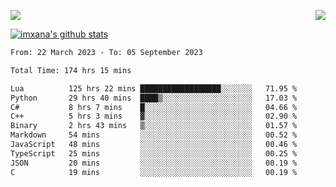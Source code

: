 <p>
  <a href="https://count.getloli.com/"><img src="https://count.getloli.com/get/@xana.readme?theme=moebooru-h"></a>
  <img src="https://weather-icon.journeyad.repl.co/@hangzhou?v=1" align="right">
</p>


<a href="https://github.com/imxana"><img align="center" src="https://github-readme-stats.vercel.app/api?username=imxana&show_icons=true&include_all_commits=true&hide_border=tru&custom_title=imxana%27s%20Github%20Stats" alt="imxana's github stats" /></a> 

<!--START_SECTION:waka-->

```txt
From: 22 March 2023 - To: 05 September 2023

Total Time: 174 hrs 15 mins

Lua          125 hrs 22 mins ██████████████████░░░░░░░   71.95 %
Python       29 hrs 40 mins  ████▒░░░░░░░░░░░░░░░░░░░░   17.03 %
C#           8 hrs 7 mins    █░░░░░░░░░░░░░░░░░░░░░░░░   04.66 %
C++          5 hrs 3 mins    ▓░░░░░░░░░░░░░░░░░░░░░░░░   02.90 %
Binary       2 hrs 43 mins   ▒░░░░░░░░░░░░░░░░░░░░░░░░   01.57 %
Markdown     54 mins         ░░░░░░░░░░░░░░░░░░░░░░░░░   00.52 %
JavaScript   48 mins         ░░░░░░░░░░░░░░░░░░░░░░░░░   00.46 %
TypeScript   25 mins         ░░░░░░░░░░░░░░░░░░░░░░░░░   00.25 %
JSON         20 mins         ░░░░░░░░░░░░░░░░░░░░░░░░░   00.19 %
C            19 mins         ░░░░░░░░░░░░░░░░░░░░░░░░░   00.19 %
```

<!--END_SECTION:waka-->
